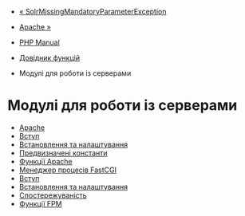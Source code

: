 - [«
SolrMissingMandatoryParameterException](class.solrmissingmandatoryparameterexception.md)
- [Apache »](book.apache.md)

- [PHP Manual](index.md)
- [Довідник функцій](funcref.md)
- Модулі для роботи із серверами

# Модулі для роботи із серверами

- [Apache](book.apache.md)
- [Вступ](intro.apache.md)
- [Встановлення та налаштування](apache.setup.md)
- [Предвизначені константи](apache.constants.md)
- [Функції Apache](ref.apache.md)
- [Менеджер процесів FastCGI](book.fpm.md)
- [Вступ](intro.fpm.md)
- [Встановлення та налаштування](fpm.setup.md)
- [Спостережуваність](fpm.observability.md)
- [Функції FPM](ref.fpm.md)

